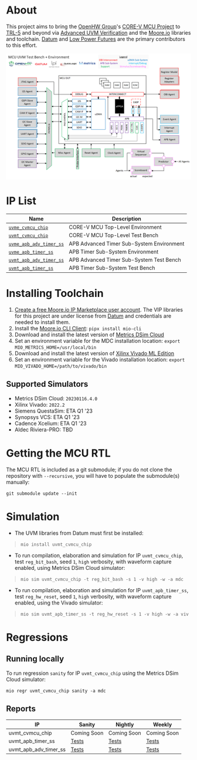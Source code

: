 # About
This project aims to bring the [OpenHW Group](https://www.openhwgroup.org/)'s [CORE-V MCU Project](https://docs.openhwgroup.org/projects/core-v-mcu/index.html) to [TRL-5](https://www.nasa.gov/directorates/heo/scan/engineering/technology/technology_readiness_level) and beyond via [Advanced UVM Verification](https://www.linkedin.com/pulse/advanced-uvm-brian-hunter/) and the [Moore.io](https://mooreio.org/) libraries and toolchain. [Datum](https://datumtc.ca/) and [Low Power Futures](https://lowpowerfutures.com/) are the primary contributors to this effort.

[![alt text](./docs/cvmcu_uvm_block_diagram.png "CORE-V MCU UVM Test Bench Block Diagram")](https://docs.google.com/presentation/d/1iDyMnr6qHctas9Ce_29tlLaOn_mJ5B11AzqFdvYi0zA/edit?usp=sharing)


# IP List
 Name | Description
 -----|------------
 [`uvme_cvmcu_chip`](dv/uvme_cvmcu_chip) | CORE-V MCU Top-Level Environment
 [`uvmt_cvmcu_chip`](dv/uvmt_cvmcu_chip) | CORE-V MCU Top-Level Test Bench
 [`uvme_apb_adv_timer_ss`](dv/uvme_apb_adv_timer_ss) | APB Advanced Timer Sub-System Environment
 [`uvme_apb_timer_ss`](dv/uvme_apb_timer_ss) | APB Timer Sub-System Environment
 [`uvmt_apb_adv_timer_ss`](dv/uvmt_apb_adv_timer_ss) | APB Advanced Timer Sub-System Test Bench
 [`uvmt_apb_timer_ss`](dv/uvmt_apb_timer_ss) | APB Timer Sub-System Test Bench


# Installing Toolchain
1. [Create a free Moore.io IP Marketplace user account](https://mooreio.org/account/register). The VIP libraries for this project are under license from [Datum](https://datumtc.ca/) and credentials are needed to install them.
1. Install the [Moore.io CLI Client](https://mio-cli.readthedocs.io/en/latest/): `pipx install mio-cli`
1. Download and install the latest version of [Metrics DSim Cloud](https://support.metrics.ca/hc/en-us/articles/9644829166989-Installing-the-DSim-Cloud-CLI-Tool)
1. Set an environment variable for the MDC installation location: `export MIO_METRICS_HOME=/usr/local/bin`
1. Download and install the latest version of [Xilinx Vivado ML Edition](https://www.xilinx.com/support/download.html)
1. Set an environment variable for the Vivado installation location: `export MIO_VIVADO_HOME=/path/to/vivado/bin`

## Supported Simulators
- Metrics DSim Cloud: `20230116.4.0`
- Xilinx Vivado: `2022.2`
- Siemens QuestaSim: ETA Q1 '23
- Synopsys VCS: ETA Q1 '23
- Cadence Xcelium: ETA Q1 '23
- Aldec Riviera-PRO: TBD


# Getting the MCU RTL
The MCU RTL is included as a git submodule; if you do not clone the repository with `--recursive`, you will have to populate the submodule(s) manually:
```
git submodule update --init
```


# Simulation
- The UVM libraries from Datum must first be installed:

> ```
> mio install uvmt_cvmcu_chip
> ```

- To run compilation, elaboration and simulation for IP `uvmt_cvmcu_chip`, test `reg_bit_bash`, seed `1`, `high` verbosity, with waveform capture enabled, using Metrics DSim Cloud simulator:

> ```
> mio sim uvmt_cvmcu_chip -t reg_bit_bash -s 1 -v high -w -a mdc
> ```

- To run compilation, elaboration and simulation for IP `uvmt_apb_timer_ss`, test `reg_hw_reset`, seed `1`, `high` verbosity, with waveform capture enabled, using the Vivado simulator:

> ```
> mio sim uvmt_apb_timer_ss -t reg_hw_reset -s 1 -v high -w -a viv
> ```

# Regressions
## Running locally
To run regression `sanity` for IP `uvmt_cvmcu_chip` using the Metrics DSim Cloud simulator:

```
mio regr uvmt_cvmcu_chip sanity -a mdc
```

## Reports

| IP | Sanity | Nightly | Weekly |
|----| ------ | ------- | ------ |
| uvmt_cvmcu_chip | Coming Soon | Coming Soon | Coming Soon |
| uvmt_apb_timer_ss | [Tests](https://hdl.io/regressions/mcu_sanity/uvmt_apb_timer_sanity.html) | [Tests](https://hdl.io/regressions/mcu_nightly/uvmt_apb_timer_nightly.html) | [Tests](https://hdl.io/regressions/mcu_weekly/uvmt_apb_timer_weekly.html) |
| uvmt_apb_adv_timer_ss | [Tests](https://hdl.io/regressions/mcu_sanity/uvmt_apb_adv_timer_sanity.html) | [Tests](https://hdl.io/regressions/mcu_nightly/uvmt_apb_adv_timer_nightly.html) | [Tests](https://hdl.io/regressions/mcu_weekly/uvmt_apb_adv_timer_weekly.html) |


